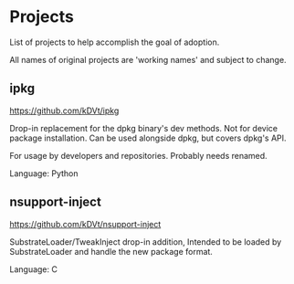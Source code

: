 # Projects

List of projects to help accomplish the goal of adoption.

All names of original projects are 'working names' and subject to change.

## ipkg

https://github.com/kDVt/ipkg

Drop-in replacement for the dpkg binary's dev methods. Not for device package installation. Can be used alongside dpkg, but covers dpkg's API.

For usage by developers and repositories. Probably needs renamed.

Language: Python

## nsupport-inject

https://github.com/kDVt/nsupport-inject

SubstrateLoader/TweakInject drop-in addition, Intended to be loaded by SubstrateLoader and handle the new package format.

Language: C

